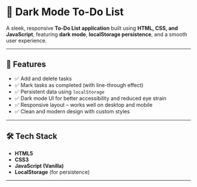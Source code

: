 # 📝 Dark Mode To-Do List

A sleek, responsive **To-Do List application** built using **HTML, CSS, and JavaScript**, featuring **dark mode**, **localStorage persistence**, and a smooth user experience.

---

## 🚀 Features

- ✅ Add and delete tasks
- ✅ Mark tasks as completed (with line-through effect)
- ✅ Persistent data using `localStorage`
- ✅ Dark mode UI for better accessibility and reduced eye strain
- ✅ Responsive layout – works well on desktop and mobile
- ✅ Clean and modern design with custom styles

---

## 🛠️ Tech Stack

- **HTML5**
- **CSS3**
- **JavaScript (Vanilla)**
- **LocalStorage** (for persistence)

---


